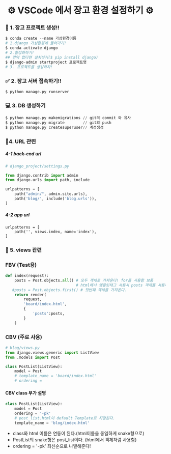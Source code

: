 #  ⚙️ VSCode 에서 장고 환경 설정하기 ⚙️

### 📜 1. 장고 프로젝트 생성!!

```python
$ conda create --name 가상환경이름
# 1.django 가상환경에 들어가기!
$ conda activate django
# 2.활성화하기!
## 만약 없다면 설치하기($ pip install django)
$ django-admin startproject 프로젝트명
# 3. 프로젝트를 생성하자!
```

### ✅ 2. 장고 서버 접속하기!!

```
$ python manage.py runserver
```

###

### 💻 3. DB 생성하기

```python
$ python manage.py makemigrations // git의 commit 와 유사
$ python manage.py migrate        // git의 push
$ python manage.py createsuperuser// 계정생성
```

###

### 🧬4. URL 관련

##### 4-1 back-end url

```python
# django_project/settings.py

from django.contrib import admin
from django.urls import path, include

urlpatterns = [
    path("admin/", admin.site.urls),
    path('blog/', include('blog.urls')),
]
```

##### 4-2 app url

```
urlpatterns = [
    path('', views.index, name='index'),
]
```

###

### 🔭 5. views 관련

### FBV (Test용)

```python
def index(request):
    posts = Post.objects.all() # 모두 객체로 가져온다! for를 사용함 보통
                               # html에서 템플릿태그 사용시 posts 객체를 사용하면된다.
   #posts = Post.objects.first() # 첫번째 객체를 가져온다.
    return render(
        request,
        'board/index.html',
        {
            'posts':posts, 
        }
    )
```

### CBV (주로 사용)
 
```python
# blog/views.py
from django.views.generic import ListView
from .models import Post

class PostList(ListView):
    model = Post 
    # template_name = 'board/index.html' 
    # ordering =
```


#### CBV class 부가 설명
```python
class PostList(ListView):
    model = Post
    ordering = '-pk' 
    # post_list.html이 default Template로 지정된다.
    template_name = 'blog/index.html'
```
- class와 html 이름은 연동이 된다.(html이름을 동일하게 snake형으로)
- PostList의 snake형은 post_list이다. (html에서 객체처럼 사용함)
- ordering = '-pk' 최신순으로 나열해준다!
